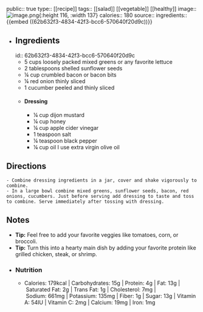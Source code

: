 public:: true
type:: [[recipe]]
tags:: [[salad]] [[vegetable]] [[healthy]]
image:: ![image.png](./assets/image_1656397576188_0.png){:height 116, :width 137} 
calories:: 180
source:: 
ingredients:: {{embed ((62b632f3-4834-42f3-bcc6-570640f20d9c))}}

- ## Ingredients
  id:: 62b632f3-4834-42f3-bcc6-570640f20d9c
	- 5 cups loosely packed mixed greens or any favorite lettuce
	- 2 tablespoons shelled sunflower seeds
	- ¼ cup crumbled bacon or bacon bits
	- ¼ red onion thinly sliced
	- 1 cucumber peeled and thinly sliced
	- #### Dressing
		- ¼ cup dijon mustard
		- ¼ cup honey
		- ¼ cup apple cider vinegar
		- 1 teaspoon salt
		- ¼ teaspoon black pepper
		- ¼ cup oil I use extra virgin olive oil
## Directions
	- Combine dressing ingredients in a jar, cover and shake vigorously to combine.
	- In a large bowl combine mixed greens, sunflower seeds, bacon, red onions, cucumbers. Just before serving add dressing to taste and toss to combine. Serve immediately after tossing with dressing.
## Notes
- **Tip:** Feel free to add your favorite veggies like tomatoes, corn, or broccoli.
- **Tip:** Turn this into a hearty main dish by adding your favorite protein like grilled chicken, steak, or shrimp.
- ### Nutrition
	- Calories: 179kcal | Carbohydrates: 15g | Protein: 4g | Fat: 13g | Saturated Fat: 2g | Trans Fat: 1g | Cholesterol: 7mg | Sodium: 661mg | Potassium: 135mg | Fiber: 1g | Sugar: 13g | Vitamin A: 54IU | Vitamin C: 2mg | Calcium: 19mg | Iron: 1mg
